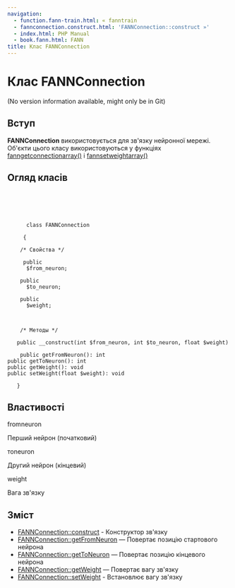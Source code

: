 ```yaml
---
navigation:
  - function.fann-train.html: « fanntrain
  - fannconnection.construct.html: 'FANNConnection::construct »'
  - index.html: PHP Manual
  - book.fann.html: FANN
title: Клас FANNConnection
---
```

# Клас FANNConnection

(No version information available, might only be in Git)

## Вступ

**FANNConnection** використовується для зв'язку нейронної мережі. Об'єкти цього класу використовуються у функціях [fanngetconnectionarray()](function.fann-get-connection-array.html) і [fannsetweightarray()](function.fann-set-weight-array.html)

## Огляд класів

```classsynopsis


    
    
     
      class FANNConnection
     
     {
    
    /* Свойства */
    
     public
      $from_neuron;

    public
      $to_neuron;

    public
      $weight;



    /* Методы */
    
   public __construct(int $from_neuron, int $to_neuron, float $weight)

    public getFromNeuron(): int
public getToNeuron(): int
public getWeight(): void
public setWeight(float $weight): void

   }
```

## Властивості

fromneuron

Перший нейрон (початковий)

тоneuron

Другий нейрон (кінцевий)

weight

Вага зв'язку

## Зміст

-   [FANNConnection::construct](fannconnection.construct.html) - Конструктор зв'язку
-   [FANNConnection::getFromNeuron](fannconnection.getfromneuron.html) — Повертає позицію стартового нейрона
-   [FANNConnection::getToNeuron](fannconnection.gettoneuron.html) — Повертає позицію кінцевого нейрона
-   [FANNConnection::getWeight](fannconnection.getweight.html) — Повертає вагу зв'язку
-   [FANNConnection::setWeight](fannconnection.setweight.html) - Встановлює вагу зв'язку
